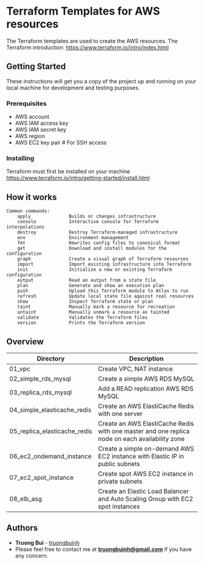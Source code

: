 # Terraform Templates for AWS resources
The Terraform templates are used to create the AWS resources.
The Terraform introduction: https://www.terraform.io/intro/index.html

## Getting Started
These instructions will get you a copy of the project up and running on your local machine for development and testing purposes.

### Prerequisites
- AWS account
- AWS IAM access key
- AWS IAM secret key
- AWS region
- AWS EC2 key pair # For SSH access

### Installing
Terraform must first be installed on your machine
https://www.terraform.io/intro/getting-started/install.html

## How it works
```
Common commands:
    apply              Builds or changes infrastructure
    console            Interactive console for Terraform interpolations
    destroy            Destroy Terraform-managed infrastructure
    env                Environment management
    fmt                Rewrites config files to canonical format
    get                Download and install modules for the configuration
    graph              Create a visual graph of Terraform resources
    import             Import existing infrastructure into Terraform
    init               Initialize a new or existing Terraform configuration
    output             Read an output from a state file
    plan               Generate and show an execution plan
    push               Upload this Terraform module to Atlas to run
    refresh            Update local state file against real resources
    show               Inspect Terraform state or plan
    taint              Manually mark a resource for recreation
    untaint            Manually unmark a resource as tainted
    validate           Validates the Terraform files
    version            Prints the Terraform version
```

## Overview
Directory | Description
------------ | -------------
01_vpc | Create VPC, NAT instance
02_simple_rds_mysql | Create a simple AWS RDS MySQL
03_replica_rds_mysql | Add a READ replication AWS RDS MySQL
04_simple_elasticache_redis | Create an AWS ElastiCache Redis with one server
05_replica_elasticache_redis | Create an AWS ElastiCache Redis with one master and one replica node on each availability zone
06_ec2_ondemand_instance | Create a simple on-demand AWS EC2 instance with Elastic IP in public subnets
07_ec2_spot_instance | Create spot AWS EC2 instance in private subnets
08_elb_asg | Create an Elastic Load Balancer and Auto Scaling Group with EC2 spot instances


## Authors
* **Truong Bui** - [truongbuinh](https://github.com/truongbuinh)
* Please feel free to contact me at **truongbuinh@gmail.com** if you have any concern.